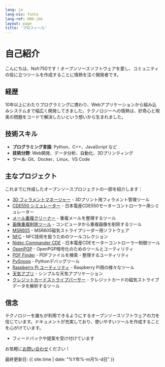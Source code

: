 ```yaml
---
lang: ja
lang-niv: fonto
lang-ref: 006-jbk
layout: page
title: 'プロフィール'
---
```


# 自己紹介

こんにちは、Nsfr750です！オープンソースソフトウェアを愛し、コミュニティの役に立つツールを作成することに情熱を注ぐ開発者です。

## 経歴

10年以上にわたりプログラミングに携わり、Webアプリケーションから組み込みシステムまで幅広く開発してきました。テクノロジーへの情熱は、好奇心と現実の問題をコードで解決したいという想いから生まれました。

## 技術スキル

- **プログラミング言語**: Python、C++、JavaScript など
- **技術分野**: Web開発、データ分析、自動化、3Dプリンティング
- **ツール**: Git、Docker、Linux、VS Code

## 主なプロジェクト

これまでに作成したオープンソースプロジェクトの一部を紹介します：

- [3D フィラメントマネージャー](https://github.com/Nsfr750/3D_Filament_Manager) - 3Dプリント用フィラメント管理ツール
- [CDE550 シミュレーター](https://github.com/Nsfr750/CDE550-sim) - 日本電産CDE550モーターコントローラー用シミュレーター
- [メール重複クリーナー](https://github.com/Nsfr750/EmailDuplicateCleaner) - 重複メールを整理するツール
- [画像重複削除ツール](https://github.com/Nsfr750/Images-Deduplicator) - コンピュータから重複画像を削除するツール
- [MSR605](https://github.com/Nsfr750/MSR605) - MSR605磁気ストライプリーダー用ソフトウェア
- [NFC](https://github.com/Nsfr750/NFC) - NFC技術を扱うためのツールコレクション
- [Nidec Commander CDE](https://github.com/Nsfr750/Nidec_CommanderCDE) - 日本電産CDEモーターコントローラー制御ツール
- [OpenPGP](https://github.com/Nsfr750/OpenPGP) - OpenPGP暗号化のためのツールとユーティリティ
- [PDF Finder](https://github.com/Nsfr750/PDF_Finder) - PDFファイルを検索・整理するユーティリティ
- [PySnoop](https://github.com/Nsfr750/PySnoop) - Pythonデバッグツール
- [Raspberry Pi ユーティリティ](https://github.com/Nsfr750/raspy_utility) - Raspberry Pi用の様々なツール
- [天気アプリ](https://github.com/Nsfr750/weather) - シンプルな天気アプリケーション
- [クレジットカードストライプパーサー](https://github.com/Nsfr750/credit_card_stripe_parser) - クレジットカードの磁気ストライプデータを解析するツール

## 信念

テクノロジーを誰もが利用できるようにするオープンソースソフトウェアの力を信じています。ドキュメントが充実しており、使いやすいツールを作成することを心がけています。
- フィードバックや提案を受け付けています

お気軽に[お問い合わせ](/contact)ください！

最終更新日: {{ site.time | date: "%Y年%-m月%-d日" }}
